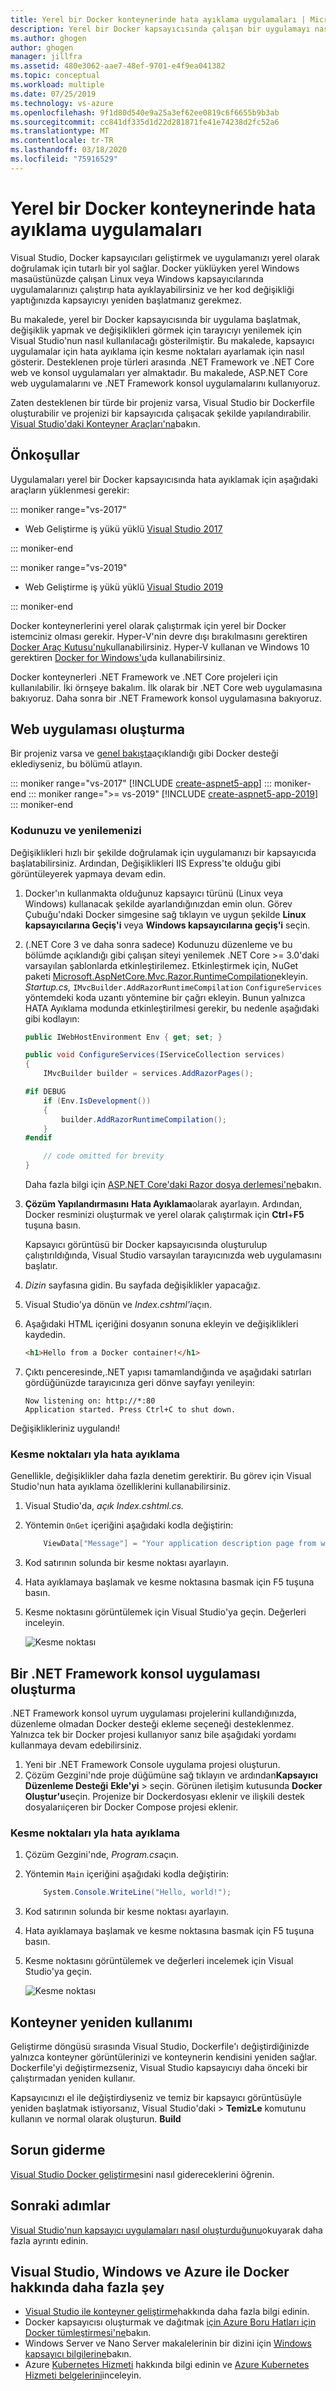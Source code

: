 ```yaml
---
title: Yerel bir Docker konteynerinde hata ayıklama uygulamaları | Microsoft Dokümanlar
description: Yerel bir Docker kapsayıcısında çalışan bir uygulamayı nasıl değiştirip, Edit ve Refresh ile kapsayıcıyı yenileyerek ve hata ayıklama kesme noktalarını nasıl ayarladığını öğrenin.
ms.author: ghogen
author: ghogen
manager: jillfra
ms.assetid: 480e3062-aae7-48ef-9701-e4f9ea041382
ms.topic: conceptual
ms.workload: multiple
ms.date: 07/25/2019
ms.technology: vs-azure
ms.openlocfilehash: 9f1d80d540e9a25a3ef62ee0819c6f6655b9b3ab
ms.sourcegitcommit: cc841df335d1d22d281871fe41e74238d2fc52a6
ms.translationtype: MT
ms.contentlocale: tr-TR
ms.lasthandoff: 03/18/2020
ms.locfileid: "75916529"
---
```

# <a name="debug-apps-in-a-local-docker-container"></a>Yerel bir Docker konteynerinde hata ayıklama uygulamaları

Visual Studio, Docker kapsayıcıları geliştirmek ve uygulamanızı yerel olarak doğrulamak için tutarlı bir yol sağlar. Docker yüklüyken yerel Windows masaüstünüzde çalışan Linux veya Windows kapsayıcılarında uygulamalarınızı çalıştırıp hata ayıklayabilirsiniz ve her kod değişikliği yaptığınızda kapsayıcıyı yeniden başlatmanız gerekmez.

Bu makalede, yerel bir Docker kapsayıcısında bir uygulama başlatmak, değişiklik yapmak ve değişiklikleri görmek için tarayıcıyı yenilemek için Visual Studio'nun nasıl kullanılacağı gösterilmiştir. Bu makalede, kapsayıcı uygulamalar için hata ayıklama için kesme noktaları ayarlamak için nasıl gösterir. Desteklenen proje türleri arasında .NET Framework ve .NET Core web ve konsol uygulamaları yer almaktadır. Bu makalede, ASP.NET Core web uygulamalarını ve .NET Framework konsol uygulamalarını kullanıyoruz.

Zaten desteklenen bir türde bir projeniz varsa, Visual Studio bir Dockerfile oluşturabilir ve projenizi bir kapsayıcıda çalışacak şekilde yapılandırabilir. [Visual Studio'daki Konteyner Araçları'na](overview.md)bakın.

## <a name="prerequisites"></a>Önkoşullar

Uygulamaları yerel bir Docker kapsayıcısında hata ayıklamak için aşağıdaki araçların yüklenmesi gerekir:

::: moniker range="vs-2017"

* Web Geliştirme iş yükü yüklü [Visual Studio 2017](https://visualstudio.microsoft.com/vs/older-downloads/?utm_medium=microsoft&utm_source=docs.microsoft.com&utm_campaign=vs+2017+download)

::: moniker-end

::: moniker range="vs-2019"

* Web Geliştirme iş yükü yüklü [Visual Studio 2019](https://visualstudio.microsoft.com/downloads)

::: moniker-end

Docker konteynerlerini yerel olarak çalıştırmak için yerel bir Docker istemciniz olması gerekir. Hyper-V'nin devre dışı bırakılmasını gerektiren [Docker Araç Kutusu'nu](https://www.docker.com/products/docker-toolbox)kullanabilirsiniz. Hyper-V kullanan ve Windows 10 gerektiren [Docker for Windows'u](https://www.docker.com/get-docker)da kullanabilirsiniz.

Docker konteynerleri .NET Framework ve .NET Core projeleri için kullanılabilir. İki örnşeye bakalım. İlk olarak bir .NET Core web uygulamasına bakıyoruz. Daha sonra bir .NET Framework konsol uygulamasına bakıyoruz.

## <a name="create-a-web-app"></a>Web uygulaması oluşturma

Bir projeniz varsa ve [genel bakışta](overview.md)açıklandığı gibi Docker desteği eklediyseniz, bu bölümü atlayın.

::: moniker range="vs-2017"
[!INCLUDE [create-aspnet5-app](../azure/includes/create-aspnet5-app.md)]
::: moniker-end
::: moniker range=">= vs-2019"
[!INCLUDE [create-aspnet5-app-2019](../azure/includes/vs-2019/create-aspnet5-app-2019.md)]
::: moniker-end

### <a name="edit-your-code-and-refresh"></a>Kodunuzu ve yenilemenizi

Değişiklikleri hızlı bir şekilde doğrulamak için uygulamanızı bir kapsayıcıda başlatabilirsiniz. Ardından, Değişiklikleri IIS Express'te olduğu gibi görüntüleyerek yapmaya devam edin.

1. Docker'ın kullanmakta olduğunuz kapsayıcı türünü (Linux veya Windows) kullanacak şekilde ayarlandığınızdan emin olun. Görev Çubuğu'ndaki Docker simgesine sağ tıklayın ve uygun şekilde **Linux kapsayıcılarına Geçiş'i** veya **Windows kapsayıcılarına geçiş'i** seçin.

1. (.NET Core 3 ve daha sonra sadece) Kodunuzu düzenleme ve bu bölümde açıklandığı gibi çalışan siteyi yenilemek .NET Core >= 3.0'daki varsayılan şablonlarda etkinleştirilemez. Etkinleştirmek için, NuGet paketi [Microsoft.AspNetCore.Mvc.Razor.RuntimeCompilation](https://www.nuget.org/packages/Microsoft.AspNetCore.Mvc.Razor.RuntimeCompilation/)ekleyin. *Startup.cs,* `IMvcBuilder.AddRazorRuntimeCompilation` `ConfigureServices` yöntemdeki koda uzantı yöntemine bir çağrı ekleyin. Bunun yalnızca HATA Ayıklama modunda etkinleştirilmesi gerekir, bu nedenle aşağıdaki gibi kodlayın:

    ```csharp
    public IWebHostEnvironment Env { get; set; }
    
    public void ConfigureServices(IServiceCollection services)
    {
        IMvcBuilder builder = services.AddRazorPages();
    
    #if DEBUG
        if (Env.IsDevelopment())
        {
            builder.AddRazorRuntimeCompilation();
        }
    #endif
    
        // code omitted for brevity
    }
    ```

   Daha fazla bilgi için [ASP.NET Core'daki Razor dosya derlemesi'ne](/aspnet/core/mvc/views/view-compilation?view=aspnetcore-3.1)bakın.

1. **Çözüm Yapılandırmasını** **Hata Ayıklama**olarak ayarlayın. Ardından, Docker resminizi oluşturmak ve yerel olarak çalıştırmak için **Ctrl**+**F5** tuşuna basın.

    Kapsayıcı görüntüsü bir Docker kapsayıcısında oluşturulup çalıştırıldığında, Visual Studio varsayılan tarayıcınızda web uygulamasını başlatır.

1. *Dizin* sayfasına gidin. Bu sayfada değişiklikler yapacağız.
1. Visual Studio'ya dönün ve *Index.cshtml'i*açın.
1. Aşağıdaki HTML içeriğini dosyanın sonuna ekleyin ve değişiklikleri kaydedin.

    ```html
    <h1>Hello from a Docker container!</h1>
    ```

1. Çıktı penceresinde,.NET yapısı tamamlandığında ve aşağıdaki satırları gördüğünüzde tarayıcınıza geri dönve sayfayı yenileyin:

   ```output
   Now listening on: http://*:80
   Application started. Press Ctrl+C to shut down.
   ```

Değişiklikleriniz uygulandı!

### <a name="debug-with-breakpoints"></a>Kesme noktaları yla hata ayıklama

Genellikle, değişiklikler daha fazla denetim gerektirir. Bu görev için Visual Studio'nun hata ayıklama özelliklerini kullanabilirsiniz.

1. Visual Studio'da, *açık Index.cshtml.cs.*
2. Yöntemin `OnGet` içeriğini aşağıdaki kodla değiştirin:

   ```csharp
       ViewData["Message"] = "Your application description page from within a container";
   ```

3. Kod satırının solunda bir kesme noktası ayarlayın.
4. Hata ayıklamaya başlamak ve kesme noktasına basmak için F5 tuşuna basın.
5. Kesme noktasını görüntülemek için Visual Studio'ya geçin. Değerleri inceleyin.

   ![Kesme noktası](media/edit-and-refresh/breakpoint.png)

## <a name="create-a-net-framework-console-app"></a>Bir .NET Framework konsol uygulaması oluşturma

.NET Framework konsol uyrum uygulaması projelerini kullandığınızda, düzenleme olmadan Docker desteği ekleme seçeneği desteklenmez. Yalnızca tek bir Docker projesi kullanıyor sanız bile aşağıdaki yordamı kullanmaya devam edebilirsiniz.

1. Yeni bir .NET Framework Console uygulama projesi oluşturun.
1. Çözüm Gezgini'nde proje düğümüne sağ tıklayın ve ardından**Kapsayıcı Düzenleme Desteği** **Ekle'yi** > seçin.  Görünen iletişim kutusunda **Docker Oluştur'u**seçin. Projenize bir Dockerdosyası eklenir ve ilişkili destek dosyalarıiçeren bir Docker Compose projesi eklenir.

### <a name="debug-with-breakpoints"></a>Kesme noktaları yla hata ayıklama

1. Çözüm Gezgini'nde, *Program.cs*açın.
2. Yöntemin `Main` içeriğini aşağıdaki kodla değiştirin:

   ```csharp
       System.Console.WriteLine("Hello, world!");
   ```

3. Kod satırının solunda bir kesme noktası ayarlayın.
4. Hata ayıklamaya başlamak ve kesme noktasına basmak için F5 tuşuna basın.
5. Kesme noktasını görüntülemek ve değerleri incelemek için Visual Studio'ya geçin.

   ![Kesme noktası](media/edit-and-refresh/breakpoint-console.png)

## <a name="container-reuse"></a>Konteyner yeniden kullanımı

Geliştirme döngüsü sırasında Visual Studio, Dockerfile'ı değiştirdiğinizde yalnızca konteyner görüntülerinizi ve konteynerin kendisini yeniden sağlar. Dockerfile'yi değiştirmezseniz, Visual Studio kapsayıcıyı daha önceki bir çalıştırmadan yeniden kullanır.

Kapsayıcınızı el ile değiştirdiyseniz ve temiz bir kapsayıcı görüntüsüyle yeniden başlatmak istiyorsanız, Visual Studio'daki > **TemizLe** komutunu kullanın ve normal olarak oluşturun. **Build**

## <a name="troubleshoot"></a>Sorun giderme

[Visual Studio Docker geliştirme](troubleshooting-docker-errors.md)sini nasıl gidereceklerini öğrenin.

## <a name="next-steps"></a>Sonraki adımlar

[Visual Studio'nun kapsayıcı uygulamaları nasıl oluşturduğunu](container-build.md)okuyarak daha fazla ayrıntı edinin.

## <a name="more-about-docker-with-visual-studio-windows-and-azure"></a>Visual Studio, Windows ve Azure ile Docker hakkında daha fazla şey

* [Visual Studio ile konteyner geliştirme](/visualstudio/containers)hakkında daha fazla bilgi edinin.
* Docker kapsayıcısı oluşturmak ve dağıtmak [için Azure Boru Hatları için Docker tümleştirmesi'ne](https://marketplace.visualstudio.com/items?itemName=ms-vscs-rm.docker)bakın.
* Windows Server ve Nano Server makalelerinin bir dizini için [Windows kapsayıcı bilgilerine](/virtualization/windowscontainers/)bakın.
* Azure [Kubernetes Hizmeti](https://azure.microsoft.com/services/kubernetes-service/) hakkında bilgi edinin ve [Azure Kubernetes Hizmeti belgelerini](/azure/aks)inceleyin.
